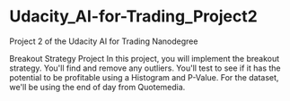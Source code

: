 # Udacity_AI-for-Trading_Project2
Project 2 of the Udacity AI for Trading Nanodegree

Breakout Strategy Project
In this project, you will implement the breakout strategy. You'll find and remove any outliers. You'll test to see if it has the potential to be profitable using a Histogram and P-Value. For the dataset, we'll be using the end of day from Quotemedia.
